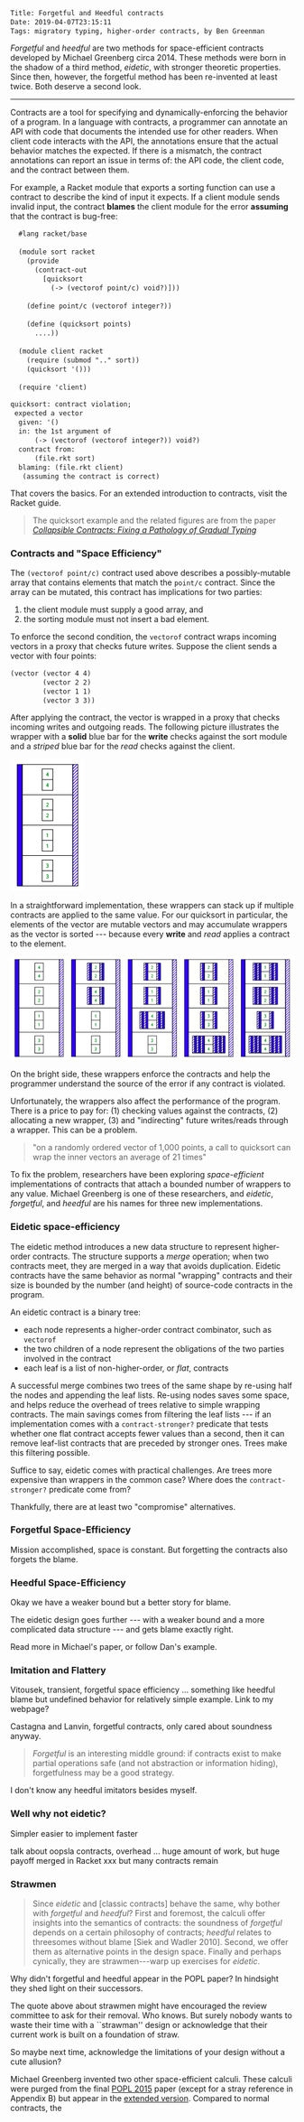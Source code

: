     Title: Forgetful and Heedful contracts
    Date: 2019-04-07T23:15:11
    Tags: migratory typing, higher-order contracts, by Ben Greenman

_Forgetful_ and _heedful_ are two methods for space-efficient contracts
 developed by Michael Greenberg circa 2014.
These methods were born in the shadow of a third method, _eidetic_,
 with stronger theoretic properties.
Since then, however, the forgetful method has been re-invented at least twice.
Both deserve a second look.
<!-- TODO cite? -->

<!-- more -->
- - -

Contracts are a tool for specifying and dynamically-enforcing the behavior
 of a program.
In a language with contracts, a programmer can annotate an API with
 code that documents the intended use for other readers.
When client code interacts with the API, the annotations ensure that the
 actual behavior matches the expected.
If there is a mismatch, the contract annotations can report an issue
 in terms of: the API code, the client code, and the contract between them.

For example, a Racket module that exports a sorting function can use a contract
 to describe the kind of input it expects.
If a client module sends invalid input, the contract **blames** the client
 module for the error **assuming** that the contract is bug-free:

```
  #lang racket/base

  (module sort racket
    (provide
      (contract-out
        [quicksort
          (-> (vectorof point/c) void?)]))

    (define point/c (vectorof integer?))

    (define (quicksort points)
      ....))

  (module client racket
    (require (submod ".." sort))
    (quicksort '()))

  (require 'client)
```

```
quicksort: contract violation;
 expected a vector
  given: '()
  in: the 1st argument of
      (-> (vectorof (vectorof integer?)) void?)
  contract from: 
      (file.rkt sort)
  blaming: (file.rkt client)
   (assuming the contract is correct)
```

That covers the basics.
For an extended introduction to contracts, visit the Racket guide.
<!-- TODO cite -->

> The quicksort example and the related figures are from the paper
> [_Collapsible Contracts: Fixing a Pathology of Gradual Typing_](TODO)


### Contracts and "Space Efficiency"

The `(vectorof point/c)` contract used above describes a possibly-mutable
 array that contains elements that match the `point/c` contract.
Since the array can be mutated, this contract has implications for two parties:

1. the client module must supply a good array, and
2. the sorting module must not insert a bad element.

To enforce the second condition, the `vectorof` contract wraps incoming
 vectors in a proxy that checks future writes.
Suppose the client sends a vector with four points:

```
(vector (vector 4 4)
        (vector 2 2)
        (vector 1 1)
        (vector 3 3))
```

After applying the contract, the vector is wrapped in a proxy that checks
 incoming writes and outgoing reads.
The following picture illustrates the wrapper with a **solid** blue bar
 for the **write** checks against the sort module and a _striped_ blue bar
 for the _read_ checks against the client.

<img src="/img/vector-chaperone-0.png" alt="A wrapped vector"/>

In a straightforward implementation, these wrappers can stack up if multiple
 contracts are applied to the same value.
For our quicksort in particular, the elements of the vector are mutable
 vectors and may accumulate wrappers as the vector is sorted ---
 because every **write** and _read_ applies a contract to the element.

<img src="/img/vector-chaperone-1.png" alt="Layers of element wrappers"/>

On the bright side, these wrappers enforce the contracts and help the
 programmer understand the source of the error if any contract is violated.

Unfortunately, the wrappers also affect the performance of the program.
There is a price to pay for:
 (1) checking values against the contracts,
 (2) allocating a new wrapper,
 (3) and "indirecting" future writes/reads through a wrapper.
This can be a problem.

> "on a randomly ordered vector of 1,000 points, a call to quicksort can
> wrap the inner vectors an average of 21 times"

To fix the problem, researchers have been exploring _space-efficient_
 implementations of contracts that attach a bounded number of wrappers to any
 value.
Michael Greenberg is one of these researchers, and _eidetic_, _forgetful_,
 and _heedful_ are his names for three new implementations.


### Eidetic space-efficiency

The eidetic method introduces a new data structure to represent higher-order
 contracts.
The structure supports a _merge_ operation;
 when two contracts meet, they are merged in a way that avoids duplication.
Eidetic contracts have the same behavior as normal "wrapping" contracts
 and their size is bounded by the number (and height) of source-code
 contracts in the program.

An eidetic contract is a binary tree:

- each node represents a higher-order contract combinator, such as `vectorof`
- the two children of a node represent the obligations of the two parties
  involved in the contract
- each leaf is a list of non-higher-order, or _flat_, contracts

<!-- For example, the `(vectorof point/c)` source-code contract turns into an -->
<!--  eidetic tree with 3 nodes and 4 singleton-list leaves (Sec. 3.1 of _Collapsible Contracts_). -->
<!-- One tree is always "bigger" than the original wrapping contract. -->
<!-- Section 3.1 of the Collapsible Contracts paper has an illustration. -->

A successful merge combines two trees of the same shape
 by re-using half the nodes
 and appending the leaf lists.
Re-using nodes saves some space, and helps reduce the overhead of trees
 relative to simple wrapping contracts.
The main savings comes from filtering the leaf lists --- if an
 implementation comes with a `contract-stronger?` predicate that tests
 whether one flat contract accepts fewer values than a second, then it
 can remove leaf-list contracts that are preceded by stronger ones.
Trees make this filtering possible.

Suffice to say, eidetic comes with practical challenges.
Are trees more expensive than wrappers in the common case?
Where does the `contract-stronger?` predicate come from?

Thankfully, there are at least two "compromise" alternatives.


### Forgetful Space-Efficiency

Mission accomplished, space is constant.
But forgetting the contracts also forgets the blame.

### Heedful Space-Efficiency

Okay we have a weaker bound but a better story for blame.

The eidetic design goes further --- with a weaker bound and a more complicated
 data structure --- and gets blame exactly right.

Read more in Michael's paper, or follow Dan's example.


### Imitation and Flattery

Vitousek, transient, forgetful space efficiency ... something like heedful blame
but undefined behavior for relatively simple example.
Link to my webpage?

Castagna and Lanvin, forgetful contracts, only cared about soundness anyway.

> _Forgetful_ is an interesting middle ground: if contracts exist to make
> partial operations safe (and not abstraction or information hiding),
> forgetfulness may be a good strategy.
<!-- Section 10, bottom of page 23 -->

I don't know any heedful imitators besides myself.


### Well why not eidetic?

Simpler
easier to implement
faster

talk about oopsla contracts, overhead ... huge amount of work, but huge payoff merged in Racket xxx
but many contracts remain


### Strawmen

> Since _eidetic_ and [classic contracts] behave the same, why bother with
> _forgetful_ and _heedful_? First and foremost, the calculi offer insights
> into the semantics of contracts: the soundness of _forgetful_ depends on a
> certain philosophy of contracts; _heedful_ relates to threesomes without blame
> [Siek and Wadler 2010]. Second, we offer them as alternative points in the
> design space. Finally and perhaps cynically, they are strawmen---warp up
> exercises for _eidetic_.
<!-- Section 1, bottom of page 2 -->

Why didn't forgetful and heedful appear in the POPL paper?
In hindsight they shed light on their successors.

The quote above about strawmen might have encouraged the review committee to
ask for their removal.
Who knows.
But surely nobody wants to waste their time with a ``strawman'' design
or acknowledge that their current work is built on a foundation of straw.

So maybe next time, acknowledge the limitations of your design without
a cute allusion?

Michael Greenberg invented two other space-efficient calculi.
These calculi were purged from the final [POPL 2015](TODO) paper
 (except for a stray reference in Appendix B)
 but appear in the [extended version](TODO).
Compared to normal contracts, the

